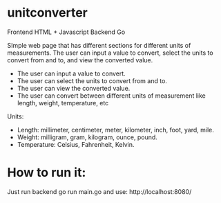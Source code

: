 # unitconverter
Frontend HTML + Javascript
Backend Go

SImple web page that has different sections for different units of measurements. The user can input a value to convert, select the units to convert from and to, and view the converted value.

 - The user can input a value to convert.
 - The user can select the units to convert from and to.
 - The user can view the converted value.
 - The user can convert between different units of measurement like length, weight, temperature, etc 

Units:
- Length: millimeter, centimeter, meter, kilometer, inch, foot, yard, mile.
- Weight: milligram, gram, kilogram, ounce, pound.
- Temperature: Celsius, Fahrenheit, Kelvin.

# How to run it:
Just run backend go run main.go and use: http://localhost:8080/
